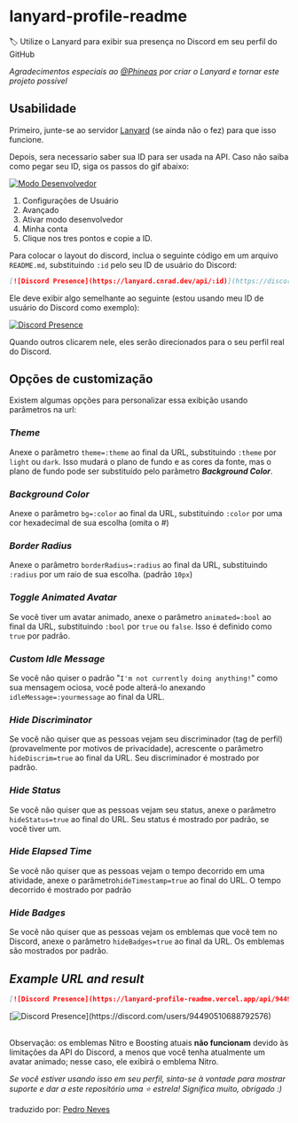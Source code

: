 <!-- markdownlint-disable -->
# lanyard-profile-readme

🏷️ 
Utilize o Lanyard para exibir sua presença no Discord em seu perfil do GitHub

_Agradecimentos especiais ao [@Phineas](https://github.com/Phineas/) por criar o Lanyard e tornar este projeto possível_

## Usabilidade

Primeiro, junte-se ao servidor [Lanyard](https://discord.com/invite/WScAm7vNGF) (se ainda não o fez) para que isso funcione.

Depois, sera necessario saber sua ID para ser usada na API. Caso não saiba como pegar seu ID, siga os passos do gif abaixo:

[![Modo Desenvolvedor](./modoDesenvolvedor.gif)](./modoDesenvolvedor.gif)

1.  Configurações de Usuário
2. Avançado
3. Ativar modo desenvolvedor
4. Minha conta
5. Clique nos tres pontos e copie a ID.

Para colocar o layout do discord, inclua o seguinte código em um arquivo `README.md`, substituindo `:id` pelo seu ID de usuário do Discord:

```md
[![Discord Presence](https://lanyard.cnrad.dev/api/:id)](https://discord.com/users/:id)
```

Ele deve exibir algo semelhante ao seguinte (estou usando meu ID de usuário do Discord como exemplo):

[![Discord Presence](https://lanyard.cnrad.dev/api/705665813994012695)](https://discord.com/users/705665813994012695)

Quando outros clicarem nele, eles serão direcionados para o seu perfil real do Discord.

## Opções de customização

Existem algumas opções para personalizar essa exibição usando parâmetros na url:

### ___Theme___

Anexe o parâmetro `theme=:theme` ao final da URL, substituindo `:theme` por `light` ou `dark`. Isso mudará o plano de fundo e as cores da fonte, mas o plano de fundo pode ser substituído pelo parâmetro ___Background Color___.

### ___Background Color___

Anexe o parâmetro `bg=:color` ao final da URL, substituindo `:color` por uma cor hexadecimal de sua escolha (omita o #)

### ___Border Radius___

Anexe o parâmetro `borderRadius=:radius` ao final da URL, substituindo `:radius` por um raio de sua escolha. (padrão `10px`)

### ___Toggle Animated Avatar___

Se você tiver um avatar animado, anexe o parâmetro `animated=:bool` ao final da URL, substituindo `:bool` por `true` ou `false`. Isso é definido como `true` por padrão.

### ___Custom Idle Message___

Se você não quiser o padrão "`I'm not currently doing anything!`" como sua mensagem ociosa, você pode alterá-lo anexando `idleMessage=:yourmessage` ao final da URL.

### ___Hide Discriminator___

Se você não quiser que as pessoas vejam seu discriminador (tag de perfil) (provavelmente por motivos de privacidade), acrescente o parâmetro `hideDiscrim=true` ao final da URL. Seu discriminador é mostrado por padrão.

### ___Hide Status___

Se você não quiser que as pessoas vejam seu status, anexe o parâmetro `hideStatus=true` ao final do URL. Seu status é mostrado por padrão, se você tiver um.

### ___Hide Elapsed Time___

Se você não quiser que as pessoas vejam o tempo decorrido em uma atividade, anexe o parâmetro`hideTimestamp=true` ao final do URL. O tempo decorrido é mostrado por padrão

### ___Hide Badges___

Se você não quiser que as pessoas vejam os emblemas que você tem no Discord, anexe o parâmetro `hideBadges=true` ao final da URL. Os emblemas são mostrados por padrão.

## ___Example URL and result___

```md
[![Discord Presence](https://lanyard-profile-readme.vercel.app/api/94490510688792576?theme=light&bg=809ecf&animated=false&hideDiscrim=true&borderRadius=30px&idleMessage=Probably%20doing%20something%20else...)](https://discord.com/users/94490510688792576)
```

[![Discord Presence](https://lanyard-profile-readme.vercel.app/api/94490510688792576?theme=light&bg=809ecf&animated=false&hideDiscrim=true&borderRadius=30px&idleMessage=Probably%20doing%20something%20else...)](https://discord.com/users/94490510688792576)

\
Observação: os emblemas Nitro e Boosting atuais **não funcionam** devido às limitações da API do Discord, a menos que você tenha atualmente um avatar animado; nesse caso, ele exibirá o emblema Nitro.

_Se você estiver usando isso em seu perfil, sinta-se à vontade para mostrar suporte e dar a este repositório uma ⭐ estrela! Significa muito, obrigado :)_

traduzido por: [Pedro Neves](https://github.com/pdr-tuche/)
